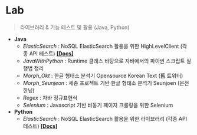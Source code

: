 # Lab
> 라이브러리 & 기능 테스트 및 활용 (Java, Python)
* **Java** 
    * _ElasticSearch_ : NoSQL ElasticSearch 활용을 위한 HighLevelClient (각종 API 테스트) [**[Docs]**](https://www.elastic.co/guide/en/elasticsearch/client/java-rest/7.x/java-rest-high.html)
    * _JavaWithPython_ : Runtime 클래스 바탕으로 자바에서의 파이썬 스크립트 실행법 정리
    * _Morph_Okt_ : 한글 형태소 분석기 Opensource Korean Text (舊 트위터)
    * _Morph_Seunjeon_ : 세종 프로젝트 기반 한글 형태소 분석기 Seunjoen (은전한닢)
    * _Regex_ : 자바 정규표현식
    * _Selenium_ : Javascript 기반 비동기 페이지 크롤링을 위한 Selenium
* **Python**
    * _ElasticSearch_ : NoSQL ElasticSearch 활용을 위한 라이브러리 (각종 API 테스트) [**[Docs]**](https://elasticsearch-py.readthedocs.io/en/master/)
